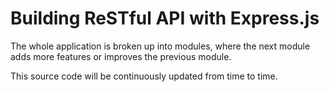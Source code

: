 # Building ReSTful API with Express.js

The whole application is broken up into modules, where the next module adds more features or improves the previous module.

This source code will be continuously updated from time to time.